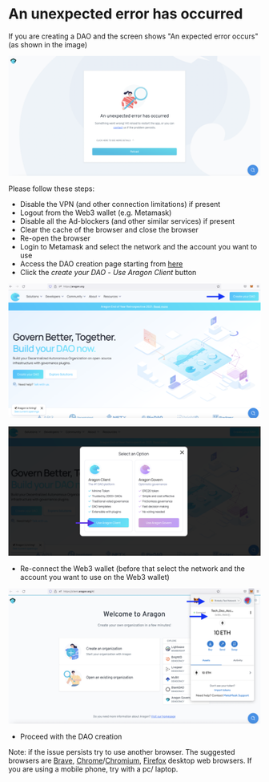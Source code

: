 # An unexpected error has occurred

If you are creating a DAO and the screen shows "An expected error occurs" (as shown in the image)

![](<../../../.gitbook/assets/Schermata 2022-02-03 alle 08.48.36 (1).png>)

Please follow these steps:

* Disable the VPN (and other connection limitations) if present
* Logout from the Web3 wallet (e.g. Metamask)
* Disable all the Ad-blockers (and other similar services) if present
* Clear the cache of the browser and close the browser
* Re-open the browser
* Login to Metamask and select the network and the account you want to use
* Access the DAO creation page starting from [here](https://aragon.org)&#x20;
* Click the _create your DAO_ - _Use Aragon Client_ button

![Click the Create a DAO button](<../../../.gitbook/assets/Schermata 2022-02-03 alle 09.15.03.png>)

![Click the Aragon Client Button](<../../../.gitbook/assets/Schermata 2022-02-03 alle 09.08.30 (2).png>)

* Re-connect the Web3 wallet (before that select the network and the account you want to use on the Web3 wallet)

![Select the network and the account on your web3 wallet (aka metamask)](<../../../.gitbook/assets/Schermata 2022-02-03 alle 09.13.16.png>)

* Proceed with the DAO creation

Note: if the issue persists try to use another browser. The suggested browsers are [Brave](https://brave.com), [Chrome](https://www.google.com/chrome/)/[Chromium](https://www.chromium.org/getting-involved/download-chromium), [Firefox](https://www.mozilla.org/firefox/) desktop web browsers. If you are using a mobile phone, try with a pc/ laptop.
